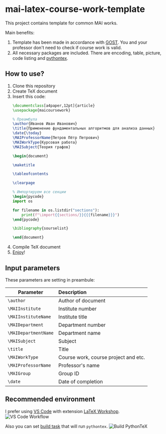 # mai-latex-course-work-template
This project contains template for common MAI works.

Main benefits:
1. Template has been made in accordance with [GOST](http://www.agni-rt.ru/docs/institute/science/niokr/GOST%207.32-2001.pdf?roistat_visit=3184839). You and your professor don't need to check if course work is valid.
2. All necessary packages are included. There are encoding, table, picture, code listing and [pythontex](https://github.com/gpoore/pythontex).

## How to use?
1. Clone this repository
2. Create TeX document
3. Insert this code:
    ```latex
    \documentclass[a4paper,12pt]{article}
    \usepackage{maicoursework}

    % Преамбула
    \author{Иванов Иван Иванович}
    \title{Применение фундаментальных алгоритмов для анализа данных}
    \date{\today}
    \MAIProfessorName{Петров Пётр Петрович}
    \MAIWorkType{Курсовая работа}
    \MAISubject{Теория графов}

    \begin{document}

    \maketitle

    \tableofcontents

    \clearpage

    % Импортируем все секции
    \begin{pycode}
    import os

    for filename in os.listdir("sections"):
        print(f"\import{{sections/}}{{{filename}}}")
    \end{pycode}

    \bibliography{sourselist}

    \end{document}
    ```
4. Compile TeX document
5. [Enjoy](./document.pdf)!

## Input parameters
These parameters are setting in preambule:

| Parameter                | Description                          |
| ------------------------ |:------------------------------------ |
| ```\author```            | Author of document                   |
| ```\MAIInstitute```      | Institute number                     |
| ```\MAIInstituteName```  | Institute title                      |
| ```\MAIDepartment```     | Department number                    |
| ```\MAIDepartmentName``` | Department name                      |
| ```\MAISubject```        | Subject                              |
| ```\title```             | Title                                |
| ```\MAIWorkType```       | Course work, course project and etc. |
| ```\MAIProfessorName```  | Professor's name                     |
| ```\MAIGroup```          | Group ID                             |
| ```\date```              | Date of completion                   |

## Recommended environment
I prefer using [VS Code](https://code.visualstudio.com/) with extension [LaTeX Workshop](https://marketplace.visualstudio.com/items?itemName=James-Yu.latex-workshop).
![VS Code Workflow](https://github.com/James-Yu/LaTeX-Workshop/raw/master/demo_media/preview.gif)

Also you can set [build task](https://code.visualstudio.com/docs/editor/tasks#_custom-tasks) that will run ```pythontex```.
![Build PythonTeX](https://i.ibb.co/XV2VgZP/ezgif-com-video-to-gif.gif)